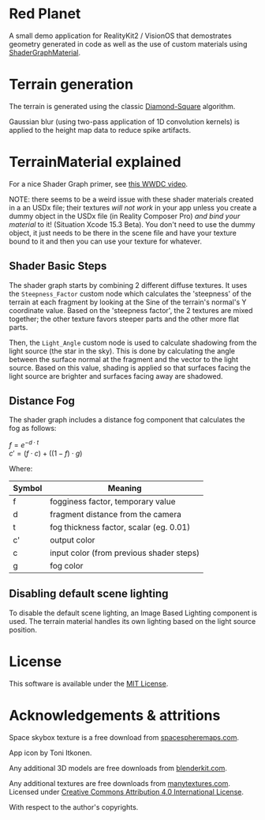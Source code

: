 # Red Planet

A small demo application for RealityKit2 / VisionOS that demostrates geometry generated in code as well as the use of custom materials using [ShaderGraphMaterial](https://developer.apple.com/documentation/realitykit/shadergraphmaterial).

# Terrain generation

The terrain is generated using the classic [Diamond-Square](https://en.wikipedia.org/wiki/Diamond-square_algorithm) algorithm.

Gaussian blur (using two-pass application of 1D convolution kernels) is applied to the height map data to reduce spike artifacts.

# TerrainMaterial explained

For a nice Shader Graph primer, see [this WWDC video](https://developer.apple.com/videos/play/wwdc2023/10202/).

NOTE: there seems to be a weird issue with these shader materials created in a an USDx file; their textures _will not work_ in your app unless you create a dummy object in the USDx file (in Reality Composer Pro) _and bind your material_ to it! (Situation Xcode 15.3 Beta). You don't need to use the dummy object, it just needs to be there in the scene file and have your texture bound to it and then you can use your texture for whatever.

## Shader Basic Steps

The shader graph starts by combining 2 different diffuse textures. It uses the `Steepness_Factor` custom node which calculates the 'steepness' of the terrain at each fragment by looking at the Sine of the terrain's normal's Y coordinate value. Based on the 'steepness factor', the 2 textures are mixed together; the other texture favors steeper parts and the other more flat parts.

Then, the `Light_Angle` custom node is used to calculate shadowing from the light source (the star in the sky). This is done by calculating the angle between the surface normal at the fragment and the vector to the light source. Based on this value, shading is applied so that surfaces facing the light source are brighter and surfaces facing away are shadowed.

## Distance Fog

The shader graph includes a distance fog component that calculates the fog as follows:

$f = e^{-d \cdot t}$<br>
$c' = (f \cdot c) + ((1 - f) \cdot g)$

Where:

| Symbol | Meaning                                  |
| ------ | ---------------------------------------- |
| f      | fogginess factor, temporary value        |
| d      | fragment distance from the camera        |
| t      | fog thickness factor, scalar (eg. 0.01)  |
| c'     | output color                             |
| c      | input color (from previous shader steps) |
| g      | fog color                                |

## Disabling default scene lighting

To disable the default scene lighting, an Image Based Lighting component is used. The terrain material handles its own lighting based on the light source position.

# License

This software is available under the [MIT License](LICENSE.md).

# Acknowledgements & attritions

Space skybox texture is a free download from [spacespheremaps.com](https://www.spacespheremaps.com/).

App icon by Toni Itkonen.

Any additional 3D models are free downloads from [blenderkit.com](https://blenderkit.com).

Any additional textures are free downloads from [manytextures.com](https://www.manytextures.com/). Licensed under [Creative Commons Attribution 4.0 International License](http://creativecommons.org/licenses/by/4.0/).

With respect to the author's copyrights.
